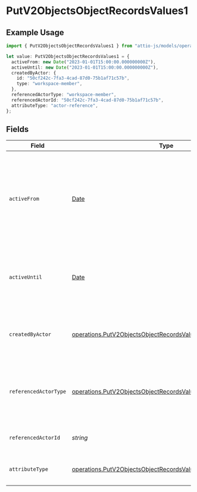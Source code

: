 # PutV2ObjectsObjectRecordsValues1

## Example Usage

```typescript
import { PutV2ObjectsObjectRecordsValues1 } from "attio-js/models/operations";

let value: PutV2ObjectsObjectRecordsValues1 = {
  activeFrom: new Date("2023-01-01T15:00:00.000000000Z"),
  activeUntil: new Date("2023-01-01T15:00:00.000000000Z"),
  createdByActor: {
    id: "50cf242c-7fa3-4cad-87d0-75b1af71c57b",
    type: "workspace-member",
  },
  referencedActorType: "workspace-member",
  referencedActorId: "50cf242c-7fa3-4cad-87d0-75b1af71c57b",
  attributeType: "actor-reference",
};
```

## Fields

| Field                                                                                                                                          | Type                                                                                                                                           | Required                                                                                                                                       | Description                                                                                                                                    | Example                                                                                                                                        |
| ---------------------------------------------------------------------------------------------------------------------------------------------- | ---------------------------------------------------------------------------------------------------------------------------------------------- | ---------------------------------------------------------------------------------------------------------------------------------------------- | ---------------------------------------------------------------------------------------------------------------------------------------------- | ---------------------------------------------------------------------------------------------------------------------------------------------- |
| `activeFrom`                                                                                                                                   | [Date](https://developer.mozilla.org/en-US/docs/Web/JavaScript/Reference/Global_Objects/Date)                                                  | :heavy_check_mark:                                                                                                                             | The point in time at which this value was made "active". `active_from` can be considered roughly analogous to `created_at`.                    | 2023-01-01T15:00:00.000000000Z                                                                                                                 |
| `activeUntil`                                                                                                                                  | [Date](https://developer.mozilla.org/en-US/docs/Web/JavaScript/Reference/Global_Objects/Date)                                                  | :heavy_check_mark:                                                                                                                             | The point in time at which this value was deactivated. If `null`, the value is active.                                                         | 2023-01-01T15:00:00.000000000Z                                                                                                                 |
| `createdByActor`                                                                                                                               | [operations.PutV2ObjectsObjectRecordsValuesCreatedByActor](../../models/operations/putv2objectsobjectrecordsvaluescreatedbyactor.md)           | :heavy_check_mark:                                                                                                                             | The actor that created this value.                                                                                                             | {<br/>"type": "workspace-member",<br/>"id": "50cf242c-7fa3-4cad-87d0-75b1af71c57b"<br/>}                                                       |
| `referencedActorType`                                                                                                                          | [operations.PutV2ObjectsObjectRecordsValuesReferencedActorType](../../models/operations/putv2objectsobjectrecordsvaluesreferencedactortype.md) | :heavy_check_mark:                                                                                                                             | The type of the referenced actor. [Read more information on actor types here](/docs/actors).                                                   | workspace-member                                                                                                                               |
| `referencedActorId`                                                                                                                            | *string*                                                                                                                                       | :heavy_check_mark:                                                                                                                             | The ID of the referenced actor.                                                                                                                | 50cf242c-7fa3-4cad-87d0-75b1af71c57b                                                                                                           |
| `attributeType`                                                                                                                                | [operations.PutV2ObjectsObjectRecordsValuesAttributeType](../../models/operations/putv2objectsobjectrecordsvaluesattributetype.md)             | :heavy_check_mark:                                                                                                                             | The attribute type of the value.                                                                                                               | actor-reference                                                                                                                                |
